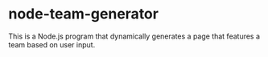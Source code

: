 # node-team-generator
This is a Node.js program that dynamically generates a page that features a team based on user input.
